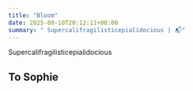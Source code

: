 ```yaml
---
title: "Bloom"
date: 2025-09-10T20:12:11+08:00
summary: " Supercalifragilisticepialidocious | 📬"
---
```


<!-- require APlayer -->
<link rel="stylesheet" href="/renderjs/aplayer/dist/APlayer.min.css">
<script src="/renderjs/aplayer/dist/APlayer.min.js"></script>
<!-- require MetingJS -->
<script src="/renderjs/meting/dist/Meting.min.js"></script>


<p class="fonts-delphiaVillagefont"> Supercalifragilisticepialidocious </p>

<meting-js
    name="Lava (From _Lava_) "
    artist="Kuana Torres Kahele_Napua Greig_James Ford Murphy"
    url="/voice/kugou/sophieSong/Lava (From _Lava_) - Kuana Torres Kahele_Napua Greig_James Ford Murphy/Lava (From 'Lava').mp3 "
    cover="/voice/kugou/sophieSong/Lava (From _Lava_) - Kuana Torres Kahele_Napua Greig_James Ford Murphy/Lava (From 'Lava')_封面.jpg"
    lrc="/voice/kugou/sophieSong/Lava (From _Lava_) - Kuana Torres Kahele_Napua Greig_James Ford Murphy/Lava (From 'Lava')_合并歌词.lrc" 
    autoplay="false"
    loop="false"
    mutex="true">
</meting-js>

## To Sophie
